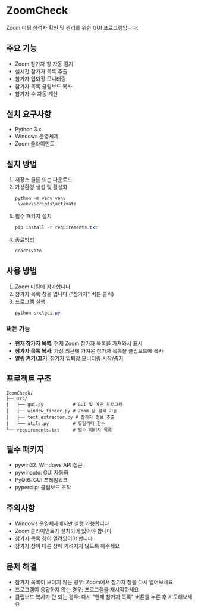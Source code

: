 # ZoomCheck

Zoom 미팅 참석자 확인 및 관리를 위한 GUI 프로그램입니다.

## 주요 기능
- Zoom 참가자 창 자동 감지
- 실시간 참가자 목록 추출
- 참가자 입퇴장 모니터링
- 참가자 목록 클립보드 복사
- 참가자 수 자동 계산

## 설치 요구사항
- Python 3.x
- Windows 운영체제
- Zoom 클라이언트

## 설치 방법
1. 저장소 클론 또는 다운로드
2. 가상환경 생성 및 활성화
   ```powershell
   python -m venv venv
   .\venv\Scripts\activate
   ```
3. 필수 패키지 설치
   ```powershell
   pip install -r requirements.txt
   ```
4. 종료방법 
   ```powershell
   deactivate
   ```

## 사용 방법
1. Zoom 미팅에 참가합니다
2. 참가자 목록 창을 엽니다 ("참가자" 버튼 클릭)
3. 프로그램 실행:
   ```powershell
   python src\gui.py
   ```

### 버튼 기능
- **현재 참가자 목록**: 현재 Zoom 참가자 목록을 가져와서 표시
- **참가자 목록 복사**: 가장 최근에 가져온 참가자 목록을 클립보드에 복사
- **알림 켜기/끄기**: 참가자 입퇴장 모니터링 시작/중지

## 프로젝트 구조
```
ZoomCheck/
├── src/
│   ├── gui.py           # GUI 및 메인 프로그램
│   ├── window_finder.py # Zoom 창 검색 기능
│   ├── text_extractor.py # 참가자 정보 추출
│   └── utils.py         # 유틸리티 함수
└── requirements.txt     # 필수 패키지 목록
```

## 필수 패키지
- pywin32: Windows API 접근
- pywinauto: GUI 자동화
- PyQt6: GUI 프레임워크
- pyperclip: 클립보드 조작

## 주의사항
- Windows 운영체제에서만 실행 가능합니다
- Zoom 클라이언트가 설치되어 있어야 합니다
- 참가자 목록 창이 열려있어야 합니다
- 참가자 창이 다른 창에 가려지지 않도록 해주세요

## 문제 해결
- 참가자 목록이 보이지 않는 경우: Zoom에서 참가자 창을 다시 열어보세요
- 프로그램이 응답하지 않는 경우: 프로그램을 재시작하세요
- 클립보드 복사가 안 되는 경우: 다시 "현재 참가자 목록" 버튼을 누른 후 시도해보세요